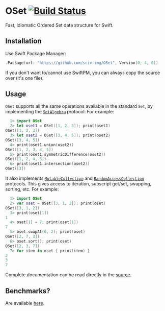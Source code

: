 # OSet [![Build Status](https://travis-ci.org/sciv-img/OSet.svg?branch=master)](https://travis-ci.org/sciv-img/OSet)

Fast, idiomatic Ordered Set data structure for Swift.

## Installation

Use Swift Package Manager:

```swift
.Package(url: "https://github.com/sciv-img/OSet", Version(0, 4, 0))
```

If you don't want to/cannot use SwiftPM, you can always copy the source over (it's one file).

## Usage

`OSet` supports all the same operations available in the standard `Set`, by implementing the [`SetAlgebra`](https://developer.apple.com/documentation/swift/setalgebra) protocol. For example:

```swift
  1> import OSet
  2> let oset1 = OSet([1, 2, 3]); print(oset1)
OSet([1, 2, 3])
  3> let oset2 = OSet([3, 4, 5]); print(oset2)
OSet([3, 4, 5])
  4> print(oset1.union(oset2))
OSet([1, 2, 3, 4, 5])
  5> print(oset1.symmetricDifference(oset2))
OSet([1, 2, 4, 5])
  6> print(oset1.intersection(oset2))
OSet([3])
```

It also implements [`MutableCollection`](https://developer.apple.com/documentation/swift/mutablecollection) and [`RandomAccessCollection`](https://developer.apple.com/documentation/swift/randomaccesscollection) protocols. This gives access to iteration, subscript get/set, swapping, sorting, etc. For example:

```swift
  1> import OSet
  2> var oset = OSet([3, 1, 2]); print(oset)
OSet([3, 1, 2])
  3> print(oset[1])
1
  4> oset[1] = 7; print(oset[1])
7
  5> oset.swapAt(0, 2); print(oset)
OSet([2, 7, 3])
  6> oset.sort(); print(oset)
OSet([2, 3, 7])
  7> for item in oset { print(item) }
2
3
7
```

Complete documentation can be read directly in the [source](https://github.com/sciv-img/OSet/blob/master/Sources/OSet.swift).

## Benchmarks?

Are available [here](https://github.com/sciv-img/OSetBenchmarks).
